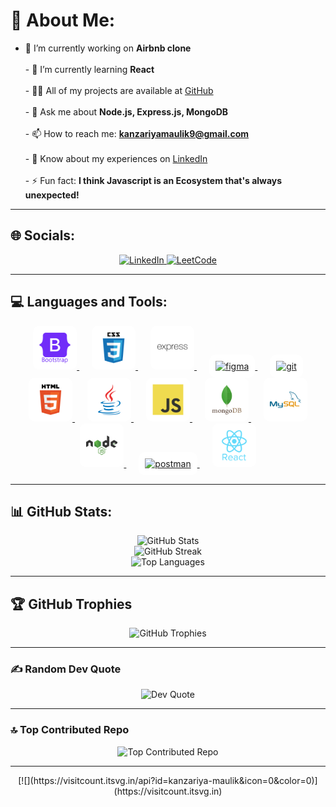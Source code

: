 # 💫 About Me:
- 🔭 I’m currently working on **Airbnb clone**<br><br>- 🌱 I’m currently learning **React**<br><br>- 👨‍💻 All of my projects are available at [GitHub](https://github.com/kanzariya-maulik)<br><br>- 💬 Ask me about **Node.js, Express.js, MongoDB**<br><br>- 📫 How to reach me: **kanzariyamaulik9@gmail.com**<br><br>- 📄 Know about my experiences on [LinkedIn](https://www.linkedin.com/in/maulik-kanzariya-96a056342/)<br><br>- ⚡ Fun fact: **I think Javascript is an Ecosystem that's always unexpected!**

---

## 🌐 Socials:
<p align="center">
  <a href="https://linkedin.com/in/maulik-kanzariya-96a056342" target="_blank">
    <img src="https://img.shields.io/badge/LinkedIn-%230077B5.svg?logo=linkedin&logoColor=white" alt="LinkedIn"/>
  </a>
  <a href="https://leetcode.com/u/9BxatLryFU/" target="_blank">
    <img src="https://img.shields.io/badge/LeetCode-%230077B5.svg?logo=LeetCode&logoColor=black" alt="LeetCode"/>
  </a>
</p>

---

## 💻 Languages and Tools:
<p align="center">
  <!-- Icon List with Hover Effects -->
  <a href="https://getbootstrap.com" target="_blank" rel="noreferrer" style="margin: 0 10px;">
    <img src="https://raw.githubusercontent.com/devicons/devicon/master/icons/bootstrap/bootstrap-plain-wordmark.svg" alt="bootstrap" width="50" height="50" style="background-color: white; padding: 10px; border-radius: 10px; transition: transform 0.3s ease-in-out;"/>
  </a>
  <a href="https://www.w3schools.com/css/" target="_blank" rel="noreferrer" style="margin: 0 10px;">
    <img src="https://raw.githubusercontent.com/devicons/devicon/master/icons/css3/css3-original-wordmark.svg" alt="css3" width="50" height="50" style="background-color: white; padding: 10px; border-radius: 10px; transition: transform 0.3s ease-in-out;"/>
  </a>
  <a href="https://expressjs.com" target="_blank" rel="noreferrer" style="margin: 0 10px;">
    <img src="https://raw.githubusercontent.com/devicons/devicon/master/icons/express/express-original-wordmark.svg" alt="express" width="50" height="50" style="background-color: white; padding: 10px; border-radius: 10px; transition: transform 0.3s ease-in-out;"/>
  </a>
  <a href="https://www.figma.com/" target="_blank" rel="noreferrer" style="margin: 0 10px;">
    <img src="https://www.vectorlogo.zone/logos/figma/figma-icon.svg" alt="figma" width="50" height="50" style="background-color: white; padding: 10px; border-radius: 10px; transition: transform 0.3s ease-in-out;"/>
  </a>
  <a href="https://git-scm.com/" target="_blank" rel="noreferrer" style="margin: 0 10px;">
    <img src="https://www.vectorlogo.zone/logos/git-scm/git-scm-icon.svg" alt="git" width="50" height="50" style="background-color: white; padding: 10px; border-radius: 10px; transition: transform 0.3s ease-in-out;"/>
  </a>
  <a href="https://www.w3.org/html/" target="_blank" rel="noreferrer" style="margin: 0 10px;">
    <img src="https://raw.githubusercontent.com/devicons/devicon/master/icons/html5/html5-original-wordmark.svg" alt="html5" width="50" height="50" style="background-color: white; padding: 10px; border-radius: 10px; transition: transform 0.3s ease-in-out;"/>
  </a>
  <a href="https://www.java.com" target="_blank" rel="noreferrer" style="margin: 0 10px;">
    <img src="https://raw.githubusercontent.com/devicons/devicon/master/icons/java/java-original.svg" alt="java" width="50" height="50" style="background-color: white; padding: 10px; border-radius: 10px; transition: transform 0.3s ease-in-out;"/>
  </a>
  <a href="https://developer.mozilla.org/en-US/docs/Web/JavaScript" target="_blank" rel="noreferrer" style="margin: 0 10px;">
    <img src="https://raw.githubusercontent.com/devicons/devicon/master/icons/javascript/javascript-original.svg" alt="javascript" width="50" height="50" style="background-color: white; padding: 10px; border-radius: 10px; transition: transform 0.3s ease-in-out;"/>
  </a>
  <a href="https://www.mongodb.com/" target="_blank" rel="noreferrer" style="margin: 0 10px;">
    <img src="https://raw.githubusercontent.com/devicons/devicon/master/icons/mongodb/mongodb-original-wordmark.svg" alt="mongodb" width="50" height="50" style="background-color: white; padding: 10px; border-radius: 10px; transition: transform 0.3s ease-in-out;"/>
  </a>
  <a href="https://www.mysql.com/" target="_blank" rel="noreferrer" style="margin: 0 10px;">
    <img src="https://raw.githubusercontent.com/devicons/devicon/master/icons/mysql/mysql-original-wordmark.svg" alt="mysql" width="50" height="50" style="background-color: white; padding: 10px; border-radius: 10px; transition: transform 0.3s ease-in-out;"/>
  </a>
  <a href="https://nodejs.org" target="_blank" rel="noreferrer" style="margin: 0 10px;">
    <img src="https://raw.githubusercontent.com/devicons/devicon/master/icons/nodejs/nodejs-original-wordmark.svg" alt="nodejs" width="50" height="50" style="background-color: white; padding: 10px; border-radius: 10px; transition: transform 0.3s ease-in-out;"/>
  </a>
  <a href="https://postman.com" target="_blank" rel="noreferrer" style="margin: 0 10px;">
    <img src="https://www.vectorlogo.zone/logos/getpostman/getpostman-icon.svg" alt="postman" width="50" height="50" style="background-color: white; padding: 10px; border-radius: 10px; transition: transform 0.3s ease-in-out;"/>
  </a>
  <a href="https://reactjs.org/" target="_blank" rel="noreferrer" style="margin: 0 10px;">
    <img src="https://raw.githubusercontent.com/devicons/devicon/master/icons/react/react-original-wordmark.svg" alt="react" width="50" height="50" style="background-color: white; padding: 10px; border-radius: 10px; transition: transform 0.3s ease-in-out;"/>
  </a>
</p>

---

## 📊 GitHub Stats:
<p align="center">
  <img src="https://github-readme-stats.vercel.app/api?username=kanzariya-maulik&theme=dark&hide_border=false&include_all_commits=true&count_private=true" alt="GitHub Stats"/>
  <br/>
  <img src="https://github-readme-streak-stats.herokuapp.com/?user=kanzariya-maulik&theme=dark&hide_border=false" alt="GitHub Streak"/>
  <br/>
  <img src="https://github-readme-stats.vercel.app/api/top-langs/?username=kanzariya-maulik&theme=dark&hide_border=false&include_all_commits=true&count_private=true&layout=compact" alt="Top Languages"/>
</p>

---

## 🏆 GitHub Trophies
<p align="center">
  <img src="https://github-profile-trophy.vercel.app/?username=kanzariya-maulik&theme=dark&no-frame=false&no-bg=false&margin-w=4" alt="GitHub Trophies"/>
</p>

---

### ✍️ Random Dev Quote
<p align="center">
  <img src="https://quotes-github-readme.vercel.app/api?type=vetical&theme=dark" alt="Dev Quote"/>
</p>

---

### 🔝 Top Contributed Repo
<p align="center">
  <img src="https://github-contributor-stats.vercel.app/api?username=kanzariya-maulik&limit=5&theme=dark&combine_all_yearly_contributions=true" alt="Top Contributed Repo"/>
</p>

---

<p align="center">
  [![](https://visitcount.itsvg.in/api?id=kanzariya-maulik&icon=0&color=0)](https://visitcount.itsvg.in)
</p>

<!-- Proudly created with GPRM ( https://gprm.itsvg.in ) -->
